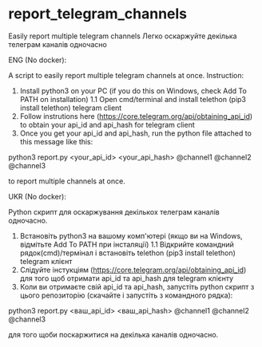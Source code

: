 # report_telegram_channels
Easily report multiple telegram channels
Легко оскаржуйте декілька телеграм каналів одночасно

ENG (No docker):

A script to easily report multiple telegram channels at once. Instruction:

1. Install python3 on your PC (if you do this on Windows, check Add To PATH on installation)
1.1 Open cmd/terminal and install telethon (pip3 install telethon) telegram client
2. Follow instrutions here (https://core.telegram.org/api/obtaining_api_id) to obtain your api_id and api_hash for telegram client
3. Once you get your api_id and api_hash, run the python file attached to this message like this:

python3 report.py <your_api_id> <your_api_hash> @channel1 @channel2 @channel3

to report multiple channels at once.

UKR (No docker):

Python скрипт для оскаржування декількох телеграм каналів одночасно.

1. Встановіть python3 на вашому комп'ютері (якщо ви на Windows, відмітьте Add To PATH при інсталяції)
1.1 Відкрийте командний рядок(cmd)/термінал і встановіть telethon (pip3 install telethon) telegram клієнт
2. Слідуйте інстукціям (https://core.telegram.org/api/obtaining_api_id) для того щоб отримати api_id та api_hash для telegram клієнту
3. Коли ви отримаєте свій api_id та api_hash, запустіть python скрипт з цього репозиторію (скачайте і запустіть з командного рядка):

python3 report.py <ваш_api_id> <ваш_api_hash> @channel1 @channel2 @channel3

для того щоби поскаржитися на декілька каналів одночасно.
